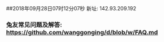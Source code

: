 ##2018年09月28日07时12分07秒 新址: 142.93.209.192
### 兔友常见问题及解答: https://github.com/wanggonging/d/blob/w/FAQ.md
